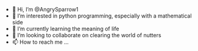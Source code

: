 - 👋 Hi, I’m @AngrySparrow1
- 👀 I’m interested in python programming, especially with a mathematical side
- 🌱 I’m currently learning the meaning of life
- 💞️ I’m looking to collaborate on clearing the world of nutters
- 📫 How to reach me ...

<!---
AngrySparrow1/AngrySparrow1 is a ✨ special ✨ repository because its `README.md` (this file) appears on your GitHub profile.
You can click the Preview link to take a look at your changes.
--->

